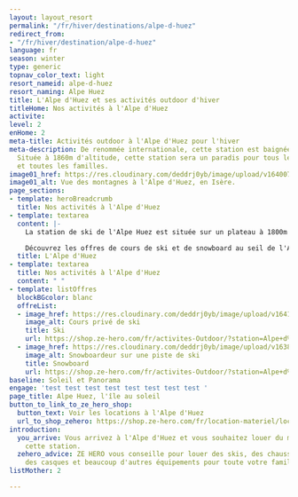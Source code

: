 ```yaml
---
layout: layout_resort
permalink: "/fr/hiver/destinations/alpe-d-huez"
redirect_from:
- "/fr/hiver/destination/alpe-d-huez"
language: fr
season: winter
type: generic
topnav_color_text: light
resort_nameid: alpe-d-huez
resort_naming: Alpe Huez
title: L'Alpe d'Huez et ses activités outdoor d'hiver
titleHome: Nos activités à l'Alpe d'Huez
activite: 
level: 2
enHome: 2
meta-title: Activités outdoor à l'Alpe d'Huez pour l'hiver
meta-description: De renommée internationale, cette station est baignée par le soleil.
  Située à 1860m d'altitude, cette station sera un paradis pour tous les sportifs
  et toutes les familles.
image01_href: https://res.cloudinary.com/deddrj0yb/image/upload/v1640072447/website/resorts/alpe%20d%27huez/filip-bunkens-iQA5fUR3vHg-unsplash_zwsee6.jpg
image01_alt: Vue des montagnes à l'Alpe d'Huez, en Isère.
page_sections:
- template: heroBreadcrumb
  title: Nos activités à l'Alpe d'Huez
- template: textarea
  content: |-
    La station de ski de l'Alpe Huez est située sur un plateau à 1800m d'altitude dans le département de l'Isère. Ses 250km de pistes offrent un vaste domaine d'exception. Cette station profite d'un parfait ensoleillement qui permettra de profiter du soleil tous les jours. Reliée à Oz, Vaujany et Oris en Oisans, son domaine est d'une grande qualité. Son sommet le Pic Blanc culmine à 3330m d'altitude, vous pourrez alors dévaler des pistes de 2000m de dénivelé négatif. Pour tous les amoureux de la glisse et pour les plus sportifs, vous profiterez d'un domaine skiable de 260km de piste. La station Alpe d'Huez est composée de 3 villages : Huez Village, Alpe d'Huez. En Isère, cette station ensoleillée offre un choix très large d'activités pour toutes les personnes. Vous pourrez profiter d'évènements et de détente dans un cadre magnifique.

    Découvrez les offres de cours de ski et de snowboard au seil de l'Alpe d'Huez parmis les différentes écoles de ski dans notre page : [**Ecole de ski à l'Alpe d'Huez**](/fr/hiver/conseils/ecole-ski-alpe-huez)
  title: L'Alpe d'Huez
- template: textarea
  title: Nos activités à l'Alpe d'Huez
  content: " "
- template: listOffres
  blockBGcolor: blanc
  offreList:
  - image_href: https://res.cloudinary.com/deddrj0yb/image/upload/v1641825166/website/winter/debuter-le-ski-pour-adultes-avec-prosneige-_dou0sp.jpg
    image_alt: Cours privé de ski
    title: Ski
    url: https://shop.ze-hero.com/fr/activites-Outdoor/?station=Alpe+d%27Huez&calessonstype=all&catypegenderlistsummer=all&calessonsactivitytype=Ski&start-date=
  - image_href: https://res.cloudinary.com/deddrj0yb/image/upload/v1638883536/website/winter/Snowboard-descente-glisse_p5fb2b.jpg
    image_alt: Snowboardeur sur une piste de ski
    title: Snowboard
    url: https://shop.ze-hero.com/fr/activites-Outdoor/?station=Alpe+d%27Huez&calessonstype=all&catypegenderlistsummer=all&calessonsactivitytype=Snowboard&start-date=
baseline: Soleil et Panorama
engage: 'test test test test test test test test '
page_title: Alpe Huez, l'île au soleil
button_to_link_to_ze_hero_shop:
  button_text: Voir les locations à l'Alpe d'Huez
  url_to_shop_zehero: https://shop.ze-hero.com/fr/location-materiel/location-ski/location-ski-enfant?station=alpes-dhuez&equipmentslug=%2Flocation-ski&rental_quality=0&oldslug=%2Flocation-ski&subslug=%2Flocation-ski-adulte&start-date=25%2F12%2F2021&number_rental_days=1
introduction:
  you_arrive: Vous arrivez à l'Alpe d'Huez et vous souhaitez louer du matériel dans
    cette station.
  zehero_advice: ZE HERO vous conseille pour louer des skis, des chaussures de ski,
    des casques et beaucoup d'autres équipements pour toute votre famille
listMother: 2

---
```

